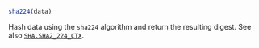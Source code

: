 ```julia
sha224(data)
```

Hash data using the `sha224` algorithm and return the resulting digest. See also [`SHA.SHA2_224_CTX`](@ref).
